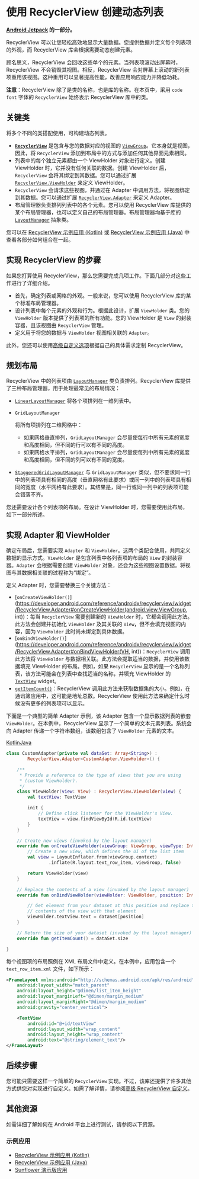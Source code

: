 # 使用 RecyclerView 创建动态列表

**[ Android Jetpack](https://developer.android.com/jetpack) 的一部分。**

RecyclerView 可以让您轻松高效地显示大量数据。您提供数据并定义每个列表项的外观，而 RecyclerView 库会根据需要动态创建元素。

顾名思义，RecyclerView 会回收这些单个的元素。当列表项滚动出屏幕时，RecyclerView 不会销毁其视图。相反，RecyclerView 会对屏幕上滚动的新列表项重用该视图。这种重用可以显著提高性能，改善应用响应能力并降低功耗。

**注意**：RecyclerView 除了是类的名称，也是库的名称。在本页中，采用 `code font` 字体的 `RecyclerView` 始终表示 RecyclerView 库中的类。

## 关键类

将多个不同的类搭配使用，可构建动态列表。

- **[`RecyclerView`](https://developer.android.com/reference/androidx/recyclerview/widget/RecyclerView)** 是包含与您的数据对应的视图的 [`ViewGroup`](https://developer.android.com/reference/android/view/ViewGroup)。它本身就是视图，因此，将 `RecyclerView` 添加到布局中的方式与添加任何其他界面元素相同。
- 列表中的每个独立元素都由一个 ViewHolder 对象进行定义。创建 ViewHolder 时，它并没有任何关联的数据。创建 ViewHolder 后，`RecyclerView` 会将其绑定到其数据。您可以通过扩展 [`RecyclerView.ViewHolder`](https://developer.android.com/reference/androidx/recyclerview/widget/RecyclerView.ViewHolder) 来定义 ViewHolder。
- `RecyclerView` 会请求这些视图，并通过在 Adapter 中调用方法，将视图绑定到其数据。您可以通过扩展 [`RecyclerView.Adapter`](https://developer.android.com/reference/androidx/recyclerview/widget/RecyclerView.Adapter) 来定义 Adapter。
- 布局管理器负责排列列表中的各个元素。您可以使用 RecyclerView 库提供的某个布局管理器，也可以定义自己的布局管理器。布局管理器均基于库的 [`LayoutManager`](https://developer.android.com/reference/androidx/recyclerview/widget/RecyclerView.LayoutManager) 抽象类。

您可以在 [RecyclerView 示例应用 (Kotlin)](https://github.com/android/views-widgets-samples/tree/main/RecyclerViewKotlin/) 或 [RecyclerView 示例应用 (Java)](https://github.com/android/views-widgets-samples/tree/main/RecyclerView/) 中查看各部分如何组合在一起。

## 实现 RecyclerView 的步骤

如果您打算使用 RecyclerView，那么您需要完成几项工作。下面几部分对这些工作进行了详细介绍。

- 首先，确定列表或网格的外观。一般来说，您可以使用 RecyclerView 库的某个标准布局管理器。
- 设计列表中每个元素的外观和行为。根据此设计，扩展 `ViewHolder` 类。您的 `ViewHolder` 版本提供了列表项的所有功能。您的 ViewHolder 是 `View` 的封装容器，且该视图由 `RecyclerView` 管理。
- 定义用于将您的数据与 `ViewHolder` 视图相关联的 `Adapter`。

此外，您还可以使用[高级自定义选项](https://developer.android.com/guide/topics/ui/layout/recyclerview-custom)根据自己的具体需求定制 RecyclerView。

## 规划布局

RecyclerView 中的列表项由 [`LayoutManager`](https://developer.android.com/reference/androidx/recyclerview/widget/RecyclerView.LayoutManager) 类负责排列。RecyclerView 库提供了三种布局管理器，用于处理最常见的布局情况：

- [`LinearLayoutManager`](https://developer.android.com/reference/androidx/recyclerview/widget/LinearLayoutManager) 将各个项排列在一维列表中。

- `GridLayoutManager`

   

  将所有项排列在二维网格中：

  - 如果网格垂直排列，`GridLayoutManager` 会尽量使每行中所有元素的宽度和高度相同，但不同的行可以有不同的高度。
  - 如果网格水平排列，`GridLayoutManager` 会尽量使每列中所有元素的宽度和高度相同，但不同的列可以有不同的宽度。

- [`StaggeredGridLayoutManager`](https://developer.android.com/reference/androidx/recyclerview/widget/StaggeredGridLayoutManager) 与 `GridLayoutManager` 类似，但不要求同一行中的列表项具有相同的高度（垂直网格有此要求）或同一列中的列表项具有相同的宽度（水平网格有此要求）。其结果是，同一行或同一列中的列表项可能会错落不齐。

您还需要设计各个列表项的布局。在设计 ViewHolder 时，您需要使用此布局，如下一部分所述。

## 实现 Adapter 和 ViewHolder

确定布局后，您需要实现 `Adapter` 和 `ViewHolder`。这两个类配合使用，共同定义数据的显示方式。`ViewHolder` 是包含列表中各列表项的布局的 `View` 的封装容器。`Adapter` 会根据需要创建 `ViewHolder` 对象，还会为这些视图设置数据。将视图与其数据相关联的过程称为“绑定”。

定义 Adapter 时，您需要替换三个关键方法：

- [`onCreateViewHolder()`](https://developer.android.com/reference/androidx/recyclerview/widget/RecyclerView.Adapter#onCreateViewHolder(android.view.ViewGroup, int))：每当 `RecyclerView` 需要创建新的 `ViewHolder` 时，它都会调用此方法。此方法会创建并初始化 `ViewHolder` 及其关联的 `View`，但不会填充视图的内容，因为 `ViewHolder` 此时尚未绑定到具体数据。
- [`onBindViewHolder()`](https://developer.android.com/reference/androidx/recyclerview/widget/RecyclerView.Adapter#onBindViewHolder(VH, int))：`RecyclerView` 调用此方法将 `ViewHolder` 与数据相关联。此方法会提取适当的数据，并使用该数据填充 ViewHolder 的布局。例如，如果 `RecyclerView` 显示的是一个名称列表，该方法可能会在列表中查找适当的名称，并填充 ViewHolder 的 [`TextView`](https://developer.android.com/reference/android/widget/TextView) widget。
- [`getItemCount()`](https://developer.android.com/reference/androidx/recyclerview/widget/RecyclerView.Adapter#getItemCount())：RecyclerView 调用此方法来获取数据集的大小。例如，在通讯簿应用中，这可能是地址总数。RecyclerView 使用此方法来确定什么时候没有更多的列表项可以显示。

下面是一个典型的简单 Adapter 示例，该 Adapter 包含一个显示数据列表的嵌套 `ViewHolder`。在本例中，RecyclerView 显示了一个简单的文本元素列表。系统会向 Adapter 传递一个字符串数组，该数组包含了 `ViewHolder` 元素的文本。

[Kotlin](https://developer.android.com/guide/topics/ui/layout/recyclerview#kotlin)[Java](https://developer.android.com/guide/topics/ui/layout/recyclerview#java)

```kotlin
class CustomAdapter(private val dataSet: Array<String>) :
        RecyclerView.Adapter<CustomAdapter.ViewHolder>() {

    /**
     * Provide a reference to the type of views that you are using
     * (custom ViewHolder).
     */
    class ViewHolder(view: View) : RecyclerView.ViewHolder(view) {
        val textView: TextView

        init {
            // Define click listener for the ViewHolder's View.
            textView = view.findViewById(R.id.textView)
        }
    }

    // Create new views (invoked by the layout manager)
    override fun onCreateViewHolder(viewGroup: ViewGroup, viewType: Int): ViewHolder {
        // Create a new view, which defines the UI of the list item
        val view = LayoutInflater.from(viewGroup.context)
                .inflate(R.layout.text_row_item, viewGroup, false)

        return ViewHolder(view)
    }

    // Replace the contents of a view (invoked by the layout manager)
    override fun onBindViewHolder(viewHolder: ViewHolder, position: Int) {

        // Get element from your dataset at this position and replace the
        // contents of the view with that element
        viewHolder.textView.text = dataSet[position]
    }

    // Return the size of your dataset (invoked by the layout manager)
    override fun getItemCount() = dataSet.size

}
```

每个视图项的布局照例在 XML 布局文件中定义。在本例中，应用包含一个 `text_row_item.xml` 文件，如下所示：

```xml
<FrameLayout xmlns:android="http://schemas.android.com/apk/res/android"
    android:layout_width="match_parent"
    android:layout_height="@dimen/list_item_height"
    android:layout_marginLeft="@dimen/margin_medium"
    android:layout_marginRight="@dimen/margin_medium"
    android:gravity="center_vertical">

    <TextView
        android:id="@+id/textView"
        android:layout_width="wrap_content"
        android:layout_height="wrap_content"
        android:text="@string/element_text"/>
</FrameLayout>
```

## 后续步骤

您可能只需要这样一个简单的 `RecyclerView` 实现。不过，该库还提供了许多其他方式供您对实现进行自定义。如需了解详情，请参阅[高级 RecyclerView 自定义](https://developer.android.com/guide/topics/ui/layout/recyclerview-custom)。

## 其他资源

如需详细了解如何在 Android 平台上进行测试，请参阅以下资源。

### 示例应用

- [RecyclerView 示例应用 (Kotlin)](https://github.com/android/views-widgets-samples/tree/main/RecyclerViewKotlin/)
- [RecyclerView 示例应用 (Java)](https://github.com/android/views-widgets-samples/tree/main/RecyclerView/)
- [Sunflower 演示版应用](https://github.com/googlesamples/android-sunflower)